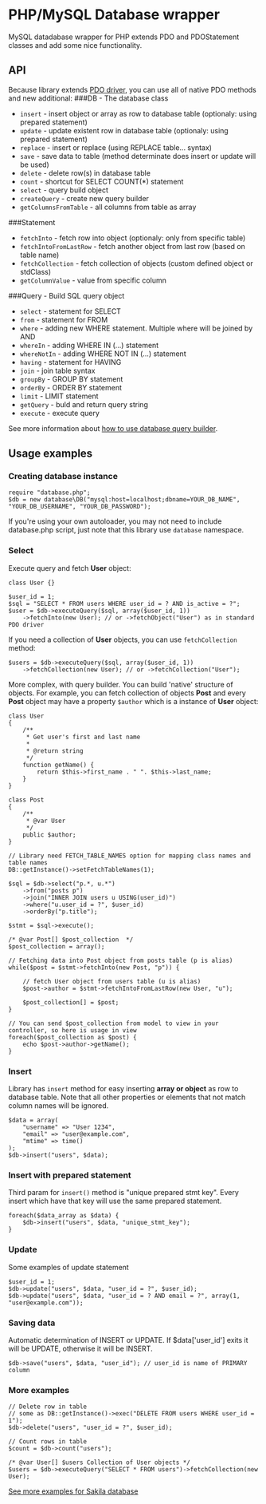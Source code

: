 PHP/MySQL Database wrapper
==========================

MySQL datadabase wrapper for PHP extends PDO and PDOStatement classes and add some nice functionality.

API
---
Because library extends [PDO driver](http://php.net/manual/en/book.pdo.php), you can use all of native PDO methods and new additional:
###DB - The database class
+ `insert` - insert object or array as row to database table (optionaly: using prepared statement)
+ `update` - update existent row in database table (optionaly: using prepared statement)
+ `replace` - insert or replace (using REPLACE table... syntax)
+ `save` - save data to table (method determinate does insert or update will be used)
+ `delete` - delete row(s) in database table
+ `count` - shortcut for SELECT COUNT(*) statement
+ `select` - query build object
+ `createQuery` - create new query builder
+ `getColumnsFromTable` - all columns from table as array

###Statement
+ `fetchInto` - fetch row into object (optionaly: only from specific table)
+ `fetchIntoFromLastRow` - fetch another object from last row (based on table name)
+ `fetchCollection` - fetch collection of objects (custom defined object or stdClass)
+ `getColumnValue` - value from specific column

###Query - Build SQL query object
+ `select` - statement for SELECT
+ `from` - statement for FROM
+ `where` - adding new WHERE statement. Multiple where will be joined by AND
+ `whereIn` - adding WHERE IN (...) statement
+ `whereNotIn` - adding WHERE NOT IN (...) statement
+ `having` - statement for HAVING
+ `join` - join table syntax
+ `groupBy` - GROUP BY statement
+ `orderBy` - ORDER BY statement
+ `limit` - LIMIT statement
+ `getQuery` - buld and return query string
+ `execute` - execute query

See more information about [how to use database query builder](https://github.com/salebab/database/wiki/How-to-use-Database-query-builder).

Usage examples
-----------------

### Creating database instance
    require "database.php";
    $db = new database\DB("mysql:host=localhost;dbname=YOUR_DB_NAME", "YOUR_DB_USERNAME", "YOUR_DB_PASSWORD");

If you're using your own autoloader, you may not need to include database.php script, just note that this library use `database` namespace.

### Select
Execute query and fetch **User** object:
	
	class User {}
	
	$user_id = 1;
	$sql = "SELECT * FROM users WHERE user_id = ? AND is_active = ?";
	$user = $db->executeQuery($sql, array($user_id, 1))
		->fetchInto(new User); // or ->fetchObject("User") as in standard PDO driver

If you need a collection of **User** objects, you can use `fetchCollection` method:

	$users = $db->executeQuery($sql, array($user_id, 1))
		->fetchCollection(new User); // or ->fetchCollection("User");


More complex, with query builder. You can build 'native' structure of objects.
For example, you can fetch collection of objects **Post** and every **Post** object may have a property `$author` which is a instance of **User** object:

	class User
	{
	    /**
	     * Get user's first and last name
	     *
	     * @return string
	     */
	    function getName() {
	        return $this->first_name . " ". $this->last_name;
	    }
	}
	
	class Post
	{
		/**
		 * @var User
		 */
		public $author;
	}

	// Library need FETCH_TABLE_NAMES option for mapping class names and table names
	DB::getInstance()->setFetchTableNames(1);

	$sql = $db->select("p.*, u.*")
		->from("posts p")
		->join("INNER JOIN users u USING(user_id)")
		->where("u.user_id = ?", $user_id)
		->orderBy("p.title");
		
	$stmt = $sql->execute();
	
	/* @var Post[] $post_collection  */
	$post_collection = array();

	// Fetching data into Post object from posts table (p is alias)
	while($post = $stmt->fetchInto(new Post, "p")) {

		// fetch User object from users table (u is alias)
		$post->author = $stmt->fetchIntoFromLastRow(new User, "u");

		$post_collection[] = $post;
	}

	// You can send $post_collection from model to view in your controller, so here is usage in view
	foreach($post_collection as $post) {
	    echo $post->author->getName();
	}

### Insert 
Library has `insert` method for easy inserting **array or object** as row to database table. Note that all other properties or elements that not match column names will be ignored.

	$data = array(
		"username" => "User 1234",
		"email" => "user@example.com",
		"mtime" => time()
	);
	$db->insert("users", $data);
	
### Insert with prepared statement
Third param for `insert()` method is "unique prepared stmt key". Every insert which have that key will use the same prepared statement.

	foreach($data_array as $data) {
		$db->insert("users", $data, "unique_stmt_key");
	}

### Update
Some examples of update statement
	
	$user_id = 1;
	$db->update("users", $data, "user_id = ?", $user_id);
	$db->update("users", $data, "user_id = ? AND email = ?", array(1, "user@example.com"));
	
	
### Saving data
Automatic determination of INSERT or UPDATE. If $data['user_id'] exits it will be UPDATE, otherwise it will be INSERT.

	$db->save("users", $data, "user_id"); // user_id is name of PRIMARY column
	
### More examples
	
	// Delete row in table
	// some as DB::getInstance()->exec("DELETE FROM users WHERE user_id = 1");
	$db->delete("users", "user_id = ?", $user_id);
	
	// Count rows in table
	$count = $db->count("users");
	
	/* @var User[] $users Collection of User objects */
	$users = $db->executeQuery("SELECT * FROM users")->fetchCollection(new User);

[See more examples for Sakila database](https://github.com/salebab/database/tree/master/sakila-examples)